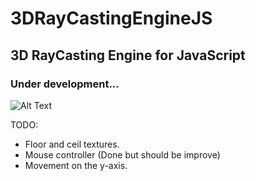 # 3DRayCastingEngineJS
## 3D RayCasting Engine for JavaScript
### Under development...

![Alt Text](https://media.giphy.com/media/CW52t2we97nXngkApf/giphy.gif)


TODO:
- Floor and ceil textures.
- Mouse controller (Done but should be improve)
- Movement on the y-axis.

